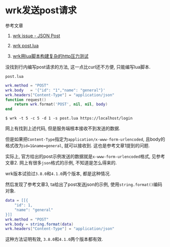 # wrk发送post请求

参考文章

1. [wrk issue - JSON Post](https://github.com/wg/wrk/issues/267)

2. [wrk post.lua](https://github.com/wg/wrk/blob/master/scripts/post.lua)

3. [wrk用lua脚本构建复杂的http压力测试](http://xiaorui.cc/2018/03/14/wrk%E7%94%A8lua%E8%84%9A%E6%9C%AC%E6%9E%84%E5%BB%BA%E5%A4%8D%E6%9D%82%E7%9A%84http%E5%8E%8B%E5%8A%9B%E6%B5%8B%E8%AF%95/)

没找到行内编写post请求的方法, 这一点比curl还不方便, 只能编写lua脚本.

`post.lua`

```lua
wrk.method = "POST"
wrk.body   = '{"id": "1","name": "general"}'
wrk.headers["Content-Type"] = "application/json"
function request()
    return wrk.format('POST', nil, nil, body)
end
```

```
$ wrk -t 5 -c 5 -d 1 -s post.lua https://localhost/login
```

网上有找到上述代码, 但是服务端根本接收不到发送的数据. 

但是如果把`Content-Type`指定为`application/x-www-form-urlencoded`, 且body的格式改为`id=1&name=general`, 就可以接收到. 这也是参考文章1提到的问题.

实际上, 官方给出的post示例发送的数据就是`x-www-form-urlencoded`格式, 见参考文章2. 网上有很多`json`格式的示例, 不知道是怎么得来的.

wrk版本试验过`3.8.0`和`4.1.0`两个版本, 都是这种情况.

然后发现了参考文章3, ta给出了post发送json的示例, 使用`string.format()`编码对象.

```lua
data = [[{
    "id": 1,
    "name": "general"
}]]
wrk.method = "POST"
wrk.body = string.format(data)
wrk.headers["Content-Type"] = "application/json"
```

这种方法证明有效, `3.8.0`和`4.1.0`两个版本都有效.

